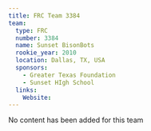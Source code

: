 ```yaml
---
title: FRC Team 3384
team:
  type: FRC
  number: 3384
  name: Sunset BisonBots
  rookie_year: 2010
  location: Dallas, TX, USA
  sponsors:
    - Greater Texas Foundation
    - Sunset HIgh School
  links:
    Website: 
---
```

No content has been added for this team